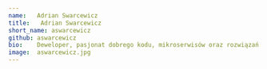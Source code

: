 ```yaml
---
name:   Adrian Swarcewicz
title:   Adrian Swarcewicz
short_name: aswarcewicz
github: aswarcewicz
bio:    Deweloper, pasjonat dobrego kodu, mikroserwisów oraz rozwiązań pozwalających na dobre skalowanie względem rosnącego obciążenia.
image:  aswarcewicz.jpg
---
```

